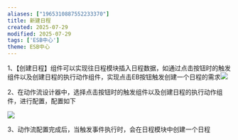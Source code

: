 ```yaml
---
aliases: ["1965310887552233370"]
title: 新建日程
created: 2025-07-29
modified: 2025-07-29
tags: ['ESB中心']
theme: ESB中心
---
```


1、【创建日程】组件可以实现往日程模块插入日程数据，如通过点击按钮时的触发组件以及创建日程的执行动作组件，实现点击EB按钮触发创建一个日程的需求![](https://myhelpdoc.oss-cn-heyuan.aliyuncs.com/mdimages/ea2ba093ad2956cc1fe530f85e8d214c.jpg)

2、在动作流设计器中，选择点击按钮时的触发组件以及创建日程的执行动作组件，进行配置，配置如下

![](https://myhelpdoc.oss-cn-heyuan.aliyuncs.com/mdimages/5fc4299aeaf87c52c4e39886e82df6d9.jpg)

3、动作流配置完成后，当触发事件执行时，会在日程模块中创建一个日程

